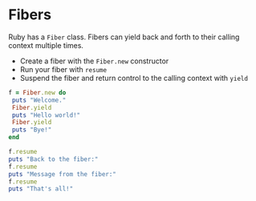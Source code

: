 # Fibers

Ruby has a `Fiber` class. Fibers can yield back and forth to their calling context multiple times.

- Create a fiber with the `Fiber.new` constructor
- Run your fiber with `resume`
- Suspend the fiber and return control to the calling context with `yield`

```ruby
f = Fiber.new do
 puts "Welcome."
 Fiber.yield
 puts "Hello world!"
 Fiber.yield
 puts "Bye!"
end

f.resume
puts "Back to the fiber:"
f.resume
puts "Message from the fiber:"
f.resume
puts "That's all!"
```
